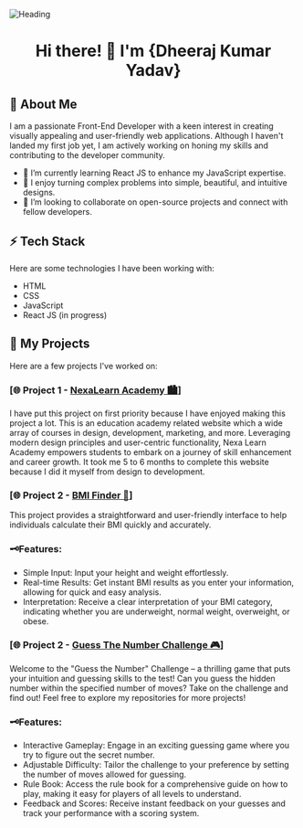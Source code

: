 ![Heading](https://github.com/Design-With-Dheeraj/assets/120724794/72b747fb-ef82-4d92-bc71-abd1b1aa091c)
<h1 align="center">Hi there! 👋 I'm {Dheeraj Kumar Yadav}</h1>

## 🚀 About Me
I am a passionate Front-End Developer with a keen interest in creating visually appealing and user-friendly web applications. Although I haven't landed my first job yet, I am actively working on honing my skills and contributing to the developer community.

- 🔭 I’m currently learning React JS to enhance my JavaScript expertise.
- 🌱 I enjoy turning complex problems into simple, beautiful, and intuitive designs.
- 👯 I’m looking to collaborate on open-source projects and connect with fellow developers.

## ⚡ Tech Stack
Here are some technologies I have been working with:

- HTML
- CSS
- JavaScript
- React JS (in progress)

## 📂 My Projects
Here are a few projects I've worked on:

### [🌐 Project 1 - [NexaLearn Academy 🏙](https://nexa-learn.netlify.app/)]
I have put this project on first priority because I have enjoyed making this project a lot. This is an education academy related website which a wide array of courses in design, development, marketing, and more. Leveraging modern design principles and user-centric functionality, Nexa Learn Academy empowers students to embark on a journey of skill enhancement and career growth. It took me 5 to 6 months to complete this website because I did it myself from design to development.

### [🌐 Project 2 - [BMI Finder 📐](https://find-bmi.netlify.app/)]
This project provides a straightforward and user-friendly interface to help individuals calculate their BMI quickly and accurately.

### 🗝Features:
- Simple Input: Input your height and weight effortlessly.
- Real-time Results: Get instant BMI results as you enter your information, allowing for quick and easy analysis.
- Interpretation: Receive a clear interpretation of your BMI category, indicating whether you are underweight, normal weight, overweight, or obese.

### [🌐 Project 2 - [Guess The Number Challenge 🎮](https://number-guessing-challenge.netlify.app/)]
Welcome to the "Guess the Number" Challenge – a thrilling game that puts your intuition and guessing skills to the test! Can you guess the hidden number within the specified number of moves? Take on the challenge and find out!
Feel free to explore my repositories for more projects!

### 🗝Features:
- Interactive Gameplay: Engage in an exciting guessing game where you try to figure out the secret number.
- Adjustable Difficulty: Tailor the challenge to your preference by setting the number of moves allowed for guessing.
- Rule Book: Access the rule book for a comprehensive guide on how to play, making it easy for players of all levels to understand.
- Feedback and Scores: Receive instant feedback on your guesses and track your performance with a scoring system.

<!---
Design-With-Dheeraj/Design-With-Dheeraj is a ✨ special ✨ repository because its `README.md` (this file) appears on your GitHub profile.
You can click the Preview link to take a look at your changes.
--->
